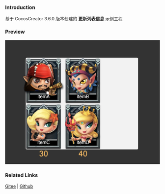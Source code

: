 ### Introduction

基于 CocosCreator 3.6.0 版本创建的 **更新列表信息** 示例工程

### Preview
![image](../../../image/202203/2022030206.png)

### Related Links
[Gitee](https://gitee.com/mirrors_cocos-creator/demo-ui/tree/v3.0/assets/scene) | [Github](https://github.com/cocos-creator/demo-ui/tree/v3.0/assets/scene)